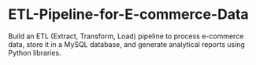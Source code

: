 # ETL-Pipeline-for-E-commerce-Data
Build an ETL (Extract, Transform, Load) pipeline to process e-commerce data, store it in a MySQL database, and generate analytical reports using Python libraries.
